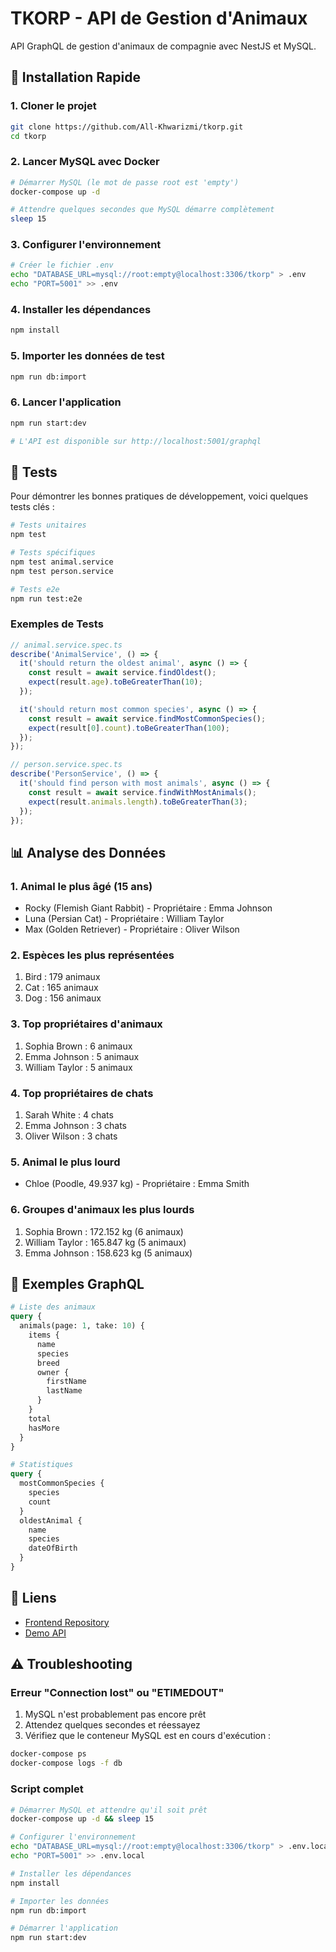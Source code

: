 # TKORP - API de Gestion d'Animaux

API GraphQL de gestion d'animaux de compagnie avec NestJS et MySQL.

## 🚀 Installation Rapide

### 1. Cloner le projet

```bash
git clone https://github.com/All-Khwarizmi/tkorp.git
cd tkorp
```

### 2. Lancer MySQL avec Docker

```bash
# Démarrer MySQL (le mot de passe root est 'empty')
docker-compose up -d

# Attendre quelques secondes que MySQL démarre complètement
sleep 15
```

### 3. Configurer l'environnement

```bash
# Créer le fichier .env
echo "DATABASE_URL=mysql://root:empty@localhost:3306/tkorp" > .env
echo "PORT=5001" >> .env
```

### 4. Installer les dépendances

```bash
npm install
```

### 5. Importer les données de test

```bash
npm run db:import
```

### 6. Lancer l'application

```bash
npm run start:dev

# L'API est disponible sur http://localhost:5001/graphql
```

## 🧪 Tests

Pour démontrer les bonnes pratiques de développement, voici quelques tests clés :

```bash
# Tests unitaires
npm test

# Tests spécifiques
npm test animal.service
npm test person.service

# Tests e2e
npm run test:e2e
```

### Exemples de Tests

```typescript
// animal.service.spec.ts
describe('AnimalService', () => {
  it('should return the oldest animal', async () => {
    const result = await service.findOldest();
    expect(result.age).toBeGreaterThan(10);
  });

  it('should return most common species', async () => {
    const result = await service.findMostCommonSpecies();
    expect(result[0].count).toBeGreaterThan(100);
  });
});

// person.service.spec.ts
describe('PersonService', () => {
  it('should find person with most animals', async () => {
    const result = await service.findWithMostAnimals();
    expect(result.animals.length).toBeGreaterThan(3);
  });
});
```

## 📊 Analyse des Données

### 1. Animal le plus âgé (15 ans)

- Rocky (Flemish Giant Rabbit) - Propriétaire : Emma Johnson
- Luna (Persian Cat) - Propriétaire : William Taylor
- Max (Golden Retriever) - Propriétaire : Oliver Wilson

### 2. Espèces les plus représentées

1. Bird : 179 animaux
2. Cat : 165 animaux
3. Dog : 156 animaux

### 3. Top propriétaires d'animaux

1. Sophia Brown : 6 animaux
2. Emma Johnson : 5 animaux
3. William Taylor : 5 animaux

### 4. Top propriétaires de chats

1. Sarah White : 4 chats
2. Emma Johnson : 3 chats
3. Oliver Wilson : 3 chats

### 5. Animal le plus lourd

- Chloe (Poodle, 49.937 kg) - Propriétaire : Emma Smith

### 6. Groupes d'animaux les plus lourds

1. Sophia Brown : 172.152 kg (6 animaux)
2. William Taylor : 165.847 kg (5 animaux)
3. Emma Johnson : 158.623 kg (5 animaux)

## 📝 Exemples GraphQL

```graphql
# Liste des animaux
query {
  animals(page: 1, take: 10) {
    items {
      name
      species
      breed
      owner {
        firstName
        lastName
      }
    }
    total
    hasMore
  }
}

# Statistiques
query {
  mostCommonSpecies {
    species
    count
  }
  oldestAnimal {
    name
    species
    dateOfBirth
  }
}
```

## 🔗 Liens

- [Frontend Repository](https://github.com/All-Khwarizmi/tkorp-client)
- [Demo API](https://tkorp-production.up.railway.app/graphql)

## ⚠️ Troubleshooting

### Erreur "Connection lost" ou "ETIMEDOUT"

1. MySQL n'est probablement pas encore prêt
2. Attendez quelques secondes et réessayez
3. Vérifiez que le conteneur MySQL est en cours d'exécution :

```bash
docker-compose ps
docker-compose logs -f db
```

### Script complet

```bash
# Démarrer MySQL et attendre qu'il soit prêt
docker-compose up -d && sleep 15

# Configurer l'environnement
echo "DATABASE_URL=mysql://root:empty@localhost:3306/tkorp" > .env.local
echo "PORT=5001" >> .env.local

# Installer les dépendances
npm install

# Importer les données
npm run db:import

# Démarrer l'application
npm run start:dev
```
